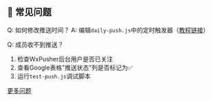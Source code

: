 ## 🤔 常见问题
Q: 如何修改推送时间？
A: 编辑`daily-push.js`中的定时触发器（[教程链接](docs/setup-guide/deploy-scripts.md#修改时间)）

Q: 成员收不到推送？
1. 检查WxPusher后台用户是否已关注
2. 查看Google表格"推送状态"列是否标记为✅
3. 运行`test-push.js`调试脚本

[更多问题](docs/troubleshooting.md)